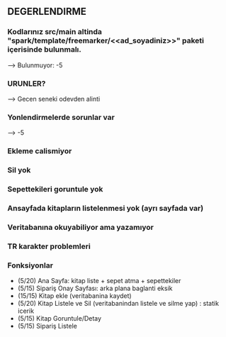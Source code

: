 ## DEGERLENDIRME

### Kodlarınız src/main altinda "spark/template/freemarker/<<ad_soyadiniz>>" paketi içerisinde bulunmalı.
--> Bulunmuyor: -5

### URUNLER?
--> Gecen seneki odevden alinti

### Yonlendirmelerde sorunlar var
--> -5

### Ekleme calismiyor
### Sil yok
### Sepettekileri goruntule yok
### Ansayfada kitapların listelenmesi yok (ayrı sayfada var)
### Veritabanına okuyabiliyor ama yazamıyor
### TR karakter problemleri

### Fonksiyonlar
- (5/20) Ana Sayfa: kitap liste + sepet atma + sepettekiler
- (5/15) Sipariş Onay Sayfası: arka plana baglanti eksik
- (15/15) Kitap ekle (veritabanina kaydet)
- (5/20) Kitap Listele ve Sil (veritabanindan listele ve silme yap) : statik icerik
- (5/15) Kitap Goruntule/Detay
- (5/15) Sipariş Listele

